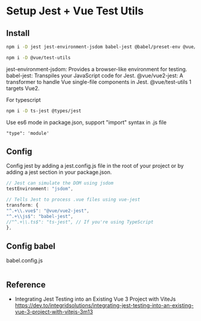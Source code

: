 # Setup Jest + Vue Test Utils

## Install

```sh
npm i -D jest jest-environment-jsdom babel-jest @babel/preset-env @vue/vue2-jest

npm i -D @vue/test-utils
```
jest-environment-jsdom: Provides a browser-like environment for testing.
babel-jest: Transpiles your JavaScript code for Jest.
@vue/vue2-jest: A transformer to handle Vue single-file components in Jest.
@vue/test-utils 1 targets Vue2.

For typescript
```sh
npm i -D ts-jest @types/jest
```

Use es6 mode in package.json, support "import" syntax in .js file
```
"type": 'module'
```

## Config

Config jest by adding a jest.config.js file in the root of your project or by adding a jest section in your package.json.
```js
// Jest can simulate the DOM using jsdom
testEnvironment: "jsdom",

// Tells Jest to process .vue files using vue-jest
transform: {
"^.+\\.vue$": "@vue/vue2-jest",
"^.+\\js$": "babel-jest",
//"^.+\\.ts$": "ts-jest", // If you're using TypeScript
},

```

## Config babel
babel.config.js
```
```

## Reference

- Integrating Jest Testing into an Existing Vue 3 Project with ViteJs
https://dev.to/integridsolutions/integrating-jest-testing-into-an-existing-vue-3-project-with-vitejs-3m13